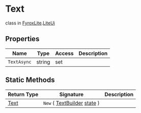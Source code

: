 # Text
class in [FyroxLite](../README.md).[LiteUi](README.md)
## Properties
| Name | Type | Access | Description |
|---|---|---|---|
| `TextAsync` | string | set |  |
## Static Methods
| Return Type | Signature | Description |
|---|---|---|
| [Text](../LiteUi/Text.md) | `New` ( [TextBuilder](../LiteUi/TextBuilder.md) <ins>state</ins> ) |  |

